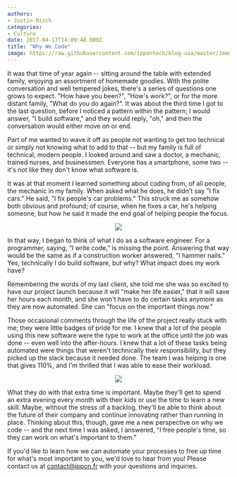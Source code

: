 ```yaml
---
authors:
- Justin Risch
categories:
- Culture
date: 2017-04-17T14:09:48.000Z
title: "Why We Code"
image: https://raw.githubusercontent.com/ippontech/blog-usa/master/images/2017/04/Why-We-Code-Blog--1-.png
---
```


It was that time of year again -- sitting around the table with extended family, enjoying an assortment of homemade goodies. With the polite conversation and well tempered jokes, there's a series of questions one grows to expect. "How have you been?", "How's work?", or for the more distant family, "What do you do again?". It was about the third time I got to the last question, before I noticed a pattern within the pattern; I would answer, "I build software," and they would reply, "oh," and then the conversation would either move on or end. 

Part of me wanted to wave it off as people not wanting to get too technical or simply not knowing what to add to that -- but my family is full of technical, modern people. I looked around and saw a doctor, a mechanic, trained nurses, and businessmen. Everyone has a smartphone, some two -- it's not like they don't know what software is. 

It was at that moment I learned something about coding from, of all people, the mechanic in my family. When asked what he does, he didn't say "I fix cars." He said, "I fix people's car problems." This struck me as somehow both obvious and profound; of course, when he fixes a car, he's helping someone, but how he said it made the end goal of helping people the focus. 

<p style="text-align:center;"><img src="http://www.livingonehanded.com/wp-content/uploads/2012/02/hammering-a-nail.jpg"></p>

In that way, I began to think of what I do as a software engineer. For a programmer, saying, “I write code,” is missing the point. Answering that way would be the same as if a construction worker answered, "I hammer nails." Yes, technically I do build software, but why? What impact does my work have? 

Remembering the words of my last client, she told me she was so excited to have our project launch because it will "make her life easier," that it will save her hours each month, and she won't have to do certain tasks anymore as they are now automated. She can "focus on the important things now." 

Those occasional comments through the life of the project really stuck with me; they were little badges of pride for me. I knew that a lot of the people using this new software were the type to work at the office until the job was done -- even well into the after-hours. I knew that a lot of these tasks being automated were things that weren't technically their responsibility, but they picked up the slack because it needed done. The team I was helping is one that gives 110%, and I'm thrilled that I was able to ease their workload.
 
<p style="text-align:center; "><img style="max-width:50%; max-height:50%;" src="https://upload.wikimedia.org/wikipedia/commons/f/f4/Analog_clock_animation.gif"></p>

What they do with that extra time is important. Maybe they'll get to spend an extra evening every month with their kids or use the time to learn a new skill. Maybe, without the stress of a backlog, they'll be able to think about the future of their company and continue innovating rather than running in place. Thinking about this, though, gave me a new perspective on why we code -- and the next time I was asked, I answered, "I free people's time, so they can work on what's important to them."

If you'd like to learn how we can automate your processes to free up time for what's most important to you, we'd love to hear from you! Please contact us at contact@ippon.fr with your questions and inquiries.
